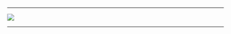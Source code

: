 <hr>
<image src="https://readme-typing-svg.herokuapp.com?font=Iosevka&size=16&color=9fedb4&center=true&width=410&height=45&lines=Dont+be+a+racist+,+hate+everyone+equally.">


<hr>


